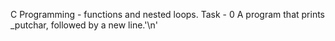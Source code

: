 C Programming - functions and nested loops.
Task - 0 A program that prints _putchar, followed by a new line.'\n'
